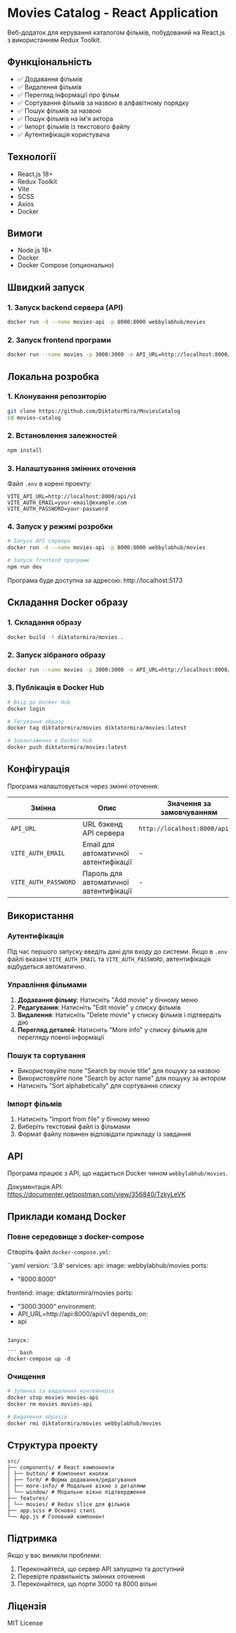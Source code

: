 # Movies Catalog - React Application

Веб-додаток для керування каталогом фільмів, побудований на React.js з використанням Redux Toolkit.

## Функціональність

- ✅ Додавання фільмів
- ✅ Видалення фільмів
- ✅ Перегляд інформації про фільм
- ✅ Сортування фільмів за назвою в алфавітному порядку
- ✅ Пошук фільмів за назвою
- ✅ Пошук фільмів на ім'я актора
- ✅ Імпорт фільмів із текстового файлу
- ✅ Аутентифікація користувача

## Технології

- React.js 18+
- Redux Toolkit
- Vite
- SCSS
- Axios
- Docker

## Вимоги

- Node.js 18+
- Docker
- Docker Compose (опционально)

## Швидкий запуск

### 1. Запуск backend сервера (API)

```bash
docker run -d --name movies-api -p 8000:8000 webbylabhub/movies
```

### 2. Запуск frontend програми

```bash
docker run --name movies -p 3000:3000 -e API_URL=http://localhost:8000/api/v1 diktatormira/movies
```

## Локальна розробка

### 1. Клонування репозиторію

```bash
git clone https://github.com/DiktatorMira/MoviesCatalog
cd movies-catalog
```

### 2. Встановлення залежностей

```bash
npm install
```

### 3. Налаштування змінних оточення

Файл `.env` в корені проекту:

```env
VITE_API_URL=http://localhost:8000/api/v1
VITE_AUTH_EMAIL=your-email@example.com
VITE_AUTH_PASSWORD=your-password
```

### 4. Запуск у режимі розробки

```bash
# Запуск API сервера
docker run -d --name movies-api -p 8000:8000 webbylabhub/movies

# Запуск frontend програми
npm run dev
```

Програма буде доступна за адресою: http://localhost:5173

## Складання Docker образу

### 1. Складання образу

```bash
docker build -t diktatormira/movies .
```

### 2. Запуск зібраного образу

```bash
docker run --name movies -p 3000:3000 -e API_URL=http://localhost:8000/api/v1 diktatormira/movies
```

### 3. Публікація в Docker Hub

```bash
# Вхід до Docker Hub
docker login

# Тегування образу
docker tag diktatormira/movies diktatormira/movies:latest

# Завантаження в Docker Hub
docker push diktatormira/movies:latest
```

## Конфігурація

Програма налаштовується через змінні оточення:

|   Змінна   |   Опис   | Значення за замовчуванням |
|------------|----------|----------------------|
| `API_URL` | URL бэкенд API сервера | `http://localhost:8000/api/v1` |
| `VITE_AUTH_EMAIL` | Email для автоматичної автентифікації | - |
| `VITE_AUTH_PASSWORD` | Пароль для автоматичної автентифікації | - |

## Використання

### Аутентифікація

Під час першого запуску введіть дані для входу до системи. Якщо в `.env` файлі вказані `VITE_AUTH_EMAIL` та `VITE_AUTH_PASSWORD`, автентифікація відбудеться автоматично.

### Управління фільмами

1. **Додавання фільму**: Натисніть "Add movie" у бічному меню
2. **Редагування**: Натисніть "Edit movie" у списку фільмів
3. **Видалення**: Натисніть "Delete movie" у списку фільмів і підтвердіть дію
4. **Перегляд деталей**: Натисніть "More info" у списку фільмів для перегляду повної інформації

### Пошук та сортування

- Використовуйте поле "Search by movie title" для пошуку за назвою
- Використовуйте поле "Search by actor name" для пошуку за актором
- Натисніть "Sort alphabetically" для сортування списку

### Імпорт фільмів

1. Натисніть "Import from file" у бічному меню
2. Виберіть текстовий файл із фільмами
3. Формат файлу повинен відповідати прикладу із завдання

## API

Програма працює з API, що надається Docker чином `webbylabhub/movies`.

Документація API: https://documenter.getpostman.com/view/356840/TzkyLeVK

## Приклади команд Docker

### Повне середовище з docker-compose

Створіть файл `docker-compose.yml`:

``yaml
version: '3.8'
services: 
api: 
image: webbylabhub/movies 
ports: 
- "8000:8000" 

frontend: 
image: diktatormira/movies 
ports: 
- "3000:3000" 
environment: 
- API_URL=http://api:8000/api/v1 
depends_on: 
- api
````

Запуск:

``` bash
docker-compose up -d
````

### Очищення

``` bash
# Зупинка та видалення контейнерів
docker stop movies movies-api
docker rm movies movies-api

# Видалення образів
docker rmi diktatormira/movies webbylabhub/movies
````

## Структура проекту

````
src/
├── components/ # React компоненти
│ ├── button/ # Компонент кнопки
│ ├── form/ # Форма додавання/редагування
│ ├── more-info/ # Модальне вікно з деталями
│ └── window/ # Модальне вікно підтвердження
├── features/
│ └── movies/ # Redux slice для фільмів
├── app.scss # Основні стилі
└── App.js # Головний компонент
````

## Підтримка

Якщо у вас виникли проблеми:

1. Переконайтеся, що сервер API запущено та доступний
2. Перевірте правильність змінних оточення
3. Переконайтеся, що порти 3000 та 8000 вільні

## Ліцензія

MIT License
